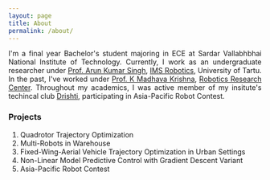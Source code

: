 ```yaml
---
layout: page
title: About
permalink: /about/
---
```

<p align="justify">
I'm a final year Bachelor's student majoring in ECE at Sardar Vallabhbhai National Institute of Technology. Currently, I work as an undergraduate researcher under <a href="https://scholar.google.co.in/citations?user=0zgDoIEAAAAJ&hl=en">Prof. Arun Kumar Singh</a>, <a href="https://ims.ut.ee/Roboticsa">IMS Robotics</a>, University of Tartu. In the past, I've worked under <a href="https://faculty.iiit.ac.in/~mkrishna/">Prof. K Madhava Krishna</a>, <a href="https://robotics.iiit.ac.in/">Robotics Research Center</a>. Throughout my academics, I was active member of my insitute's techincal club <a href="https://drishti-svnit.github.io/drishti/">Drishti</a>, participating in Asia-Pacific Robot Contest.
</p>	

### Projects   
<ol>
<li>Quadrotor Trajectory Optimization</li>
<li>Multi-Robots in Warehouse</li>
<li>Fixed-Wing-Aerial Vehicle Trajectory Optimization in Urban Settings</li>
<li>Non-Linear Model Predictive Control with Gradient Descent  Variant</li>  
<li>Asia-Pacific Robot Contest</li>     
</ol>
